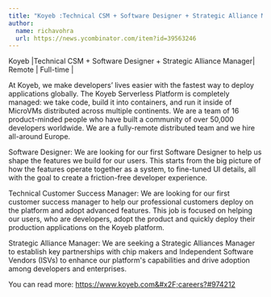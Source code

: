 ```yaml
---
title: "Koyeb :Technical CSM + Software Designer + Strategic Alliance Manager"
author:
  name: richavohra
  url: https://news.ycombinator.com/item?id=39563246
---
```

Koyeb |Technical CSM + Software Designer + Strategic Alliance Manager| Remote | Full-time |

At Koyeb, we make developers’ lives easier with the fastest way to deploy applications globally. The Koyeb Serverless Platform is completely managed: we take code, build it into containers, and run it inside of MicroVMs distributed across multiple continents.
We are a team of 16 product-minded people who have built a community of over 50,000 developers worldwide. We are a fully-remote distributed team and we hire all-around Europe.

Software Designer: We are looking for our first Software Designer to help us shape the features we build for our users. This starts from the big picture of how the features operate together as a system, to fine-tuned UI details, all with the goal to create a friction-free developer experience.

Technical Customer Success Manager: We are looking for our first customer success manager to help our professional customers deploy on the platform and adopt advanced features. This job is focused on helping our users, who are developers, adopt the product and quickly deploy their production applications on the Koyeb platform.

Strategic Alliance Manager: We are seeking a Strategic Alliances Manager to establish key partnerships with chip makers and Independent Software Vendors (ISVs) to enhance our platform&#x27;s capabilities and drive adoption among developers and enterprises.

You can read more: <a href="https:&#x2F;&#x2F;www.koyeb.com&#x2F;careers?#974212" rel="nofollow">https:&#x2F;&#x2F;www.koyeb.com&#x2F;careers?#974212</a>
